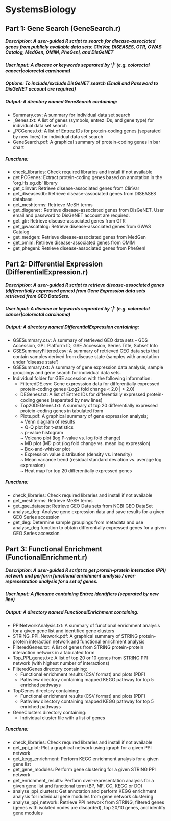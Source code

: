 # SystemsBiology

## Part 1: Gene Search (GeneSearch.r)  
##### Description: A user-guided R script to search for disease-associated genes from publicly available data sets: ClinVar, DISEASES, GTR, GWAS Catalog, MedGen, OMIM, PheGenI, and DisGeNET  
##### User Input: A disease or keywords separated by '|' (e.g. colorectal cancer|colorectal carcinoma)  
##### Options: To include/exclude DisGeNET search (Email and Password to DisGeNET account are required)  
##### Output: A directory named GeneSearch containing:   
  - <Dataset>Summary.csv: A summary for individual data set search  
  - <Dataset>_Genes.txt: A list of genes (symbols, entrez IDs, and gene type) for individual data set search  
  - <Dataset>_PCGenes.txt: A list of Entrez IDs for protein-coding genes (separated by new lines) for individual data set search   
  - GeneSearch.pdf: A graphical summary of protein-coding genes in bar chart  
##### Functions:   
  - check_libraries: Check required libraries and install if not available   
  - get PCGenes: Extract protein-coding genes based on annotation in the 'org.Hs.eg.db' library   
  - get_clinvar: Retrieve disease-associated genes from ClinVar  
  - get_diseasesdb: Retrieve disease-associated genes from DISEASES database    
  - get_meshterms: Retrieve MeSH terms    
  - get_disgenet : Retrieve disease-associated genes from DisGeNET. User email and password to DisGeNET account are required.   
  - get_gtr: Retrieve disease-associated genes from GTR    
  - get_gwascatalog: Retrieve disease-associated genes from GWAS Catalog    
  - get_medgen: Retrieve disease-associated genes from MedGen    
  - get_omim: Retrieve disease-associated genes from OMIM    
  - get_phegeni: Retrieve disease-associated genes from PheGenI    
  
## Part 2: Differential Expression (DifferentialExpression.r)  
##### Description: A user-guided R script to retrieve disease-associated genes (differentially expressed genes) from Gene Expression data sets retrieved from GEO DataSets.  
##### User Input: A disease or keywords separated by '|' (e.g. colorectal cancer|colorectal carcinoma)  
##### Output: A directory named DifferentialExpression containing:  
  - GSESummary.csv: A summary of retrieved GEO data sets - GDS Accession, GPL Platform ID, GSE Accession, Series Title, Subset Info  
  - GSESummaryFiltered.csv: A summary of retrieved GEO data sets that contain samples derived from disease state (samples with annotation under 'disease state')  
  - GSESummary.txt: A summary of gene expression data analysis, sample groupings and gene search for individual data sets.  
  - Individual folder for GSE accession with the following information:  
      - FilteredDE.csv: Gene expresssion data for differentially expressed protein-coding genes (Log2 fold change < 2.0 | > 2.0)  
      - DEGenes.txt: A list of Entrez IDs for differentially expressed protein-coding genes (separated by new lines)  
      - Top20DEGenes.txt: A summary of top 20 differentially expressed protein-coding genes in tabulated form  
      - Plots.pdf: A graphical summary of gene expression analysis;  
          ~ Venn diagram of results  
          ~ Q-Q plot for t-statistics  
          ~ p-value histogram  
          ~ Volcano plot (log P-value vs. log fold change)  
          ~ MD plot (MD plot (log fold change vs. mean log expression)  
          ~ Box-and-whisker plot  
          ~ Expression value distribution (density vs. intensity)  
          ~ Mean variance trend (residual standard deviation vs. average log expression)  
          ~ Heat map for top 20 differentially expressed genes  
  ##### Functions:  
   - check_libraries: Check required libraries and install if not available  
   - get_meshterms: Retrieve MeSH terms  
   - get_gse_datasets: Retrieve GEO Data sets from NCBI GEO DataSet  
   - analyse_deg: Analyse gene expression data and save results for a given GEO Series accession  
   - get_deg: Determine sample groupings from metadata and use analyse_deg function to obtain differentially expressed genes for a given GEO Series accession     
      
## Part 3: Functional Enrichment (FunctionalEnrichment.r)  
##### Description: A user-guided R script to get protein-protein interaction (PPI) network and perform functional enrichment analysis / over-representation analysis for a set of genes.  
##### User Input: A filename containing Entrez identifiers (separated by new line)  
##### Output: A directory named FunctionalEnrichment containing:  
  - PPINetworkAnalysis.txt: A summary of functional enrichment analysis for a given gene list and identified gene clusters  
  - STRING_PPI_Network.pdf: A graphical summary of STRING protein-protein interaction network and functional enrichment analysis 
  - FilteredGenes.txt: A list of genes from STRING protein-protein interaction network in a tabulated form  
  - Top_PPI_genes.txt: A list of top 20 or 10 genes from STRING PPI network (with highest number of interactions)
  - FilteredGenes directory containing:  
      - Functional enrichment results (CSV format) and plots (PDF)
      - Pathview directory containing mapped KEGG pathway for top 5 enriched pathways
  - TopGenes directory containing:  
      - Functional enrichment results (CSV format) and plots (PDF)  
      - Pathview directory containing mapped KEGG pathway for top 5 enriched pathways  
  - GeneClusters directory containing:
      - Individual cluster file with a list of genes
  ##### Functions:  
   - check_libraries: Check required libraries and install if not available  
   - get_ppi_plot: Plot a graphical network using igraph for a given PPI network    
   - get_kegg_enrichment: Perform KEGG enrichment analysis for a given gene list     
   - get_gene_modules: Perform gene clustering for a given STRING PPI network  
   - get_enrichment_results: Perform over-representation analysis for a given gene list and functional term (BP, MF, CC, KEGG or DO)  
   - analyse_ppi_clusters: Get annotation and perform KEGG enrichment analysis for individual gene modules from gene network clustering  
   - analyse_ppi_network: Retrieve PPI network from STRING, filtered genes (genes with isolated nodes are discarded), top 20/10 genes, and identify gene modules   
